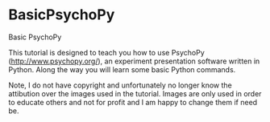 # BasicPsychoPy
Basic PsychoPy

This tutorial is designed to teach you how to use PsychoPy (http://www.psychopy.org/), an experiment presentation software written in Python. Along the way you will learn some basic Python commands.


Note, I do not have copyright and unfortunately no longer know the attibution over the images used in the tutorial. Images are only used in order to educate others and not for profit and I am happy to change them if need be.

